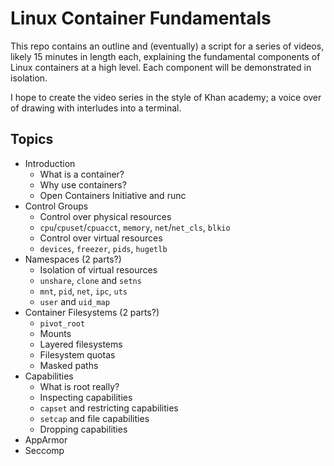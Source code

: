# Linux Container Fundamentals

This repo contains an outline and (eventually) a script for a series of videos,
likely 15 minutes in length each, explaining the fundamental components of Linux
containers at a high level. Each component will be demonstrated in isolation.

I hope to create the video series in the style of Khan academy; a voice over of
drawing with interludes into a terminal.

## Topics

- Introduction
  - What is a container?
  - Why use containers?
  - Open Containers Initiative and runc
- Control Groups
  - Control over physical resources
  - `cpu`/`cpuset`/`cpuacct`, `memory`, `net`/`net_cls`, `blkio`
  - Control over virtual resources
  - `devices`, `freezer`, `pids`, `hugetlb`
- Namespaces (2 parts?)
  - Isolation of virtual resources
  - `unshare`, `clone` and `setns`
  - `mnt`, `pid`, `net`, `ipc`, `uts`
  - `user` and `uid_map`
- Container Filesystems (2 parts?)
  - `pivot_root`
  - Mounts
  - Layered filesystems
  - Filesystem quotas
  - Masked paths
- Capabilities
  - What is root really?
  - Inspecting capabilities
  - `capset` and restricting capabilities
  - `setcap` and file capabilities
  - Dropping capabilities
- AppArmor
- Seccomp
